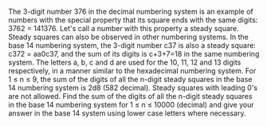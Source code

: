 
The 3-digit number 376 in the decimal numbering system is an example of numbers with the special property that its square ends with the same digits: 3762 = 141376. Let's call a number with this property a steady square.
Steady squares can also be observed in other numbering systems. In the base 14 numbering system, the 3-digit number c37 is also a steady square: c372 = aa0c37, and the sum of its digits is c+3+7=18 in the same numbering system. The letters a, b, c and d are used for the 10, 11, 12 and 13 digits respectively, in a manner similar to the hexadecimal numbering system.
For 1 &#8804; n &#8804; 9, the sum of the digits of all the n-digit steady squares in the base 14 numbering system is 2d8 (582 decimal). Steady squares with leading 0's are not allowed.
Find the sum of the digits of all the n-digit steady squares in the base 14 numbering system for
1 &#8804; n &#8804; 10000 (decimal) and give your answer in the base 14 system using lower case letters where necessary.
